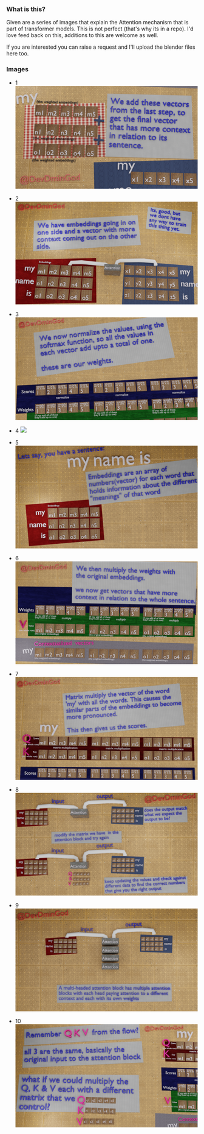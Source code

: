 ### What is this?
Given are a series of images that explain the Attention mechanism that is part of transformer models. This is not perfect (that's why its in a repo). I'd love feed back on this, additions to this are welcome as well.

If you are interested you can raise a request and I'll upload the blender files here too.

### Images

- 1
![](images/image1.png)

- 2
![](images/image2.png)

- 3
![](images/image3.png)

- 4
![](images/image4.png)

- 5
![](images/image5.png)

- 6
![](images/image6.png)

- 7
![](images/image7.png)

- 8
![](images/image8.png)

- 9
![](images/image9.png)

- 10
![](images/image10.png)